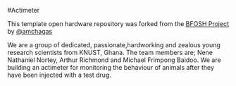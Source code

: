 #Actimeter

This template open hardware repository was forked from the [BFOSH Project](https://github.com/FOSH-following-demand) by [@amchagas](https://github.com/amchagas)

We are a group of dedicated, passionate,hardworking and zealous young research scientists from KNUST, Ghana. The team members are; Nene Nathaniel Nortey, Arthur Richmond and Michael Frimpong Baidoo. We are building an actimeter for monitoring the behaviour of animals after they have been injected with a test drug. 


